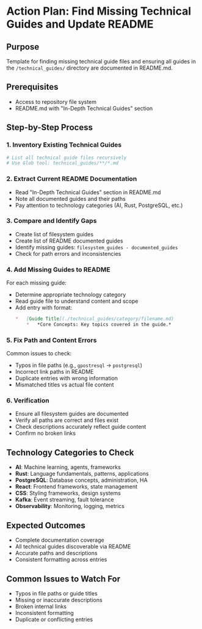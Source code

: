 # Action Plan: Find Missing Technical Guides and Update README

## Purpose
Template for finding missing technical guide files and ensuring all guides in the `/technical_guides/` directory are documented in README.md.

## Prerequisites
- Access to repository file system
- README.md with "In-Depth Technical Guides" section

## Step-by-Step Process

### 1. Inventory Existing Technical Guides
```bash
# List all technical guide files recursively
# Use Glob tool: technical_guides/**/*.md
```

### 2. Extract Current README Documentation
- Read "In-Depth Technical Guides" section in README.md
- Note all documented guides and their paths
- Pay attention to technology categories (AI, Rust, PostgreSQL, etc.)

### 3. Compare and Identify Gaps
- Create list of filesystem guides
- Create list of README documented guides  
- Identify missing guides: `filesystem_guides - documented_guides`
- Check for path errors and inconsistencies

### 4. Add Missing Guides to README
For each missing guide:
- Determine appropriate technology category
- Read guide file to understand content and scope
- Add entry with format:
  ```markdown
  *   [Guide Title](./technical_guides/category/filename.md)
      *   *Core Concepts: Key topics covered in the guide.*
  ```

### 5. Fix Path and Content Errors
Common issues to check:
- Typos in file paths (e.g., `gpostresql` → `postgresql`)
- Incorrect link paths in README
- Duplicate entries with wrong information
- Mismatched titles vs actual file content

### 6. Verification
- Ensure all filesystem guides are documented
- Verify all paths are correct and files exist
- Check descriptions accurately reflect guide content
- Confirm no broken links

## Technology Categories to Check
- **AI**: Machine learning, agents, frameworks
- **Rust**: Language fundamentals, patterns, applications
- **PostgreSQL**: Database concepts, administration, HA
- **React**: Frontend frameworks, state management
- **CSS**: Styling frameworks, design systems
- **Kafka**: Event streaming, fault tolerance
- **Observability**: Monitoring, logging, metrics

## Expected Outcomes
- Complete documentation coverage
- All technical guides discoverable via README
- Accurate paths and descriptions
- Consistent formatting across entries

## Common Issues to Watch For
- Typos in file paths or guide titles
- Missing or inaccurate descriptions
- Broken internal links
- Inconsistent formatting
- Duplicate or conflicting entries